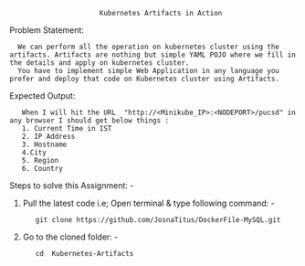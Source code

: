                           Kubernetes Artifacts in Action

Problem Statement: 

      We can perform all the operation on kubernetes cluster using the artifacts. Artifacts are nothing but simple YAML POJO where we fill in the details and apply on kubernetes cluster. 
      You have to implement simple Web Application in any language you prefer and deploy that code on Kubernetes cluster using Artifacts. 
      
Expected Output: 

       When I will hit the URL  "http://<Minikube_IP>:<NODEPORT>/pucsd" in any browser I should get below things : 
       1. Current Time in IST
       2. IP Address 
       3. Hostname
       4.City
       5. Region
       6. Country
Steps to solve this Assignment: -
1. Pull the latest code i.e; Open terminal & type following command: -

          git clone https://github.com/JosnaTitus/DockerFile-MySQL.git
          
2. Go to the cloned folder: -
  
          cd  Kubernetes-Artifacts
      


